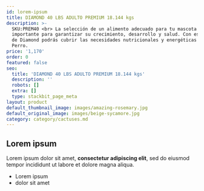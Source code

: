 ```yaml
---
id: lorem-ipsum
title: DIAMOND 40 LBS ADULTO PREMIUM 18.144 kgs
description: >-
  SKU:PREM40 <br> La selección de un alimento adecuado para tu mascota es muy
  importante para garantizar su crecimiento, desarrollo y salud. Con esta opción
  de Diamond podrás cubrir las necesidades nutricionales y energéticas de tu
  Perro.
price: '1,170'
order: 0
featured: false
seo:
  title: 'DIAMOND 40 LBS ADULTO PREMIUM 18.144 kgs'
  description: ''
  robots: []
  extra: []
  type: stackbit_page_meta
layout: product
default_thumbnail_image: images/amazing-rosemary.jpg
default_original_image: images/beige-sycamore.jpg
category: category/cactuses.md
---
```

## Lorem ipsum

Lorem ipsum dolor sit amet, **consectetur adipiscing elit**, sed do eiusmod tempor incididunt ut labore et dolore magna aliqua.

- Lorem ipsum
- dolor sit amet